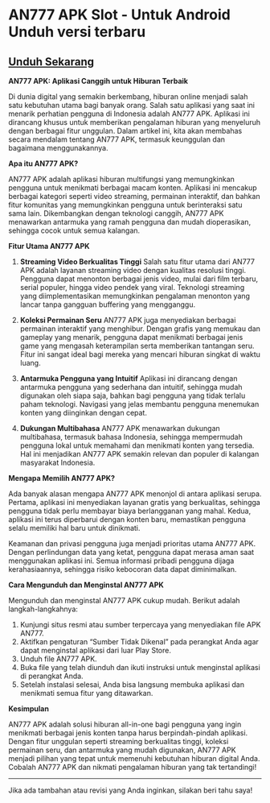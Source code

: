 # AN777 APK Slot - Untuk Android Unduh versi terbaru

## [Unduh Sekarang](https://spoo.me/nQNcsM)

**AN777 APK: Aplikasi Canggih untuk Hiburan Terbaik**

Di dunia digital yang semakin berkembang, hiburan online menjadi salah satu kebutuhan utama bagi banyak orang. Salah satu aplikasi yang saat ini menarik perhatian pengguna di Indonesia adalah AN777 APK. Aplikasi ini dirancang khusus untuk memberikan pengalaman hiburan yang menyeluruh dengan berbagai fitur unggulan. Dalam artikel ini, kita akan membahas secara mendalam tentang AN777 APK, termasuk keunggulan dan bagaimana menggunakannya.

**Apa itu AN777 APK?**

AN777 APK adalah aplikasi hiburan multifungsi yang memungkinkan pengguna untuk menikmati berbagai macam konten. Aplikasi ini mencakup berbagai kategori seperti video streaming, permainan interaktif, dan bahkan fitur komunitas yang memungkinkan pengguna untuk berinteraksi satu sama lain. Dikembangkan dengan teknologi canggih, AN777 APK menawarkan antarmuka yang ramah pengguna dan mudah dioperasikan, sehingga cocok untuk semua kalangan.

**Fitur Utama AN777 APK**

1. **Streaming Video Berkualitas Tinggi**
   Salah satu fitur utama dari AN777 APK adalah layanan streaming video dengan kualitas resolusi tinggi. Pengguna dapat menonton berbagai jenis video, mulai dari film terbaru, serial populer, hingga video pendek yang viral. Teknologi streaming yang diimplementasikan memungkinkan pengalaman menonton yang lancar tanpa gangguan buffering yang mengganggu.

2. **Koleksi Permainan Seru**
   AN777 APK juga menyediakan berbagai permainan interaktif yang menghibur. Dengan grafis yang memukau dan gameplay yang menarik, pengguna dapat menikmati berbagai jenis game yang mengasah keterampilan serta memberikan tantangan seru. Fitur ini sangat ideal bagi mereka yang mencari hiburan singkat di waktu luang.

3. **Antarmuka Pengguna yang Intuitif**
   Aplikasi ini dirancang dengan antarmuka pengguna yang sederhana dan intuitif, sehingga mudah digunakan oleh siapa saja, bahkan bagi pengguna yang tidak terlalu paham teknologi. Navigasi yang jelas membantu pengguna menemukan konten yang diinginkan dengan cepat.

4. **Dukungan Multibahasa**
   AN777 APK menawarkan dukungan multibahasa, termasuk bahasa Indonesia, sehingga mempermudah pengguna lokal untuk memahami dan menikmati konten yang tersedia. Hal ini menjadikan AN777 APK semakin relevan dan populer di kalangan masyarakat Indonesia.

**Mengapa Memilih AN777 APK?**

Ada banyak alasan mengapa AN777 APK menonjol di antara aplikasi serupa. Pertama, aplikasi ini menyediakan layanan gratis yang berkualitas, sehingga pengguna tidak perlu membayar biaya berlangganan yang mahal. Kedua, aplikasi ini terus diperbarui dengan konten baru, memastikan pengguna selalu memiliki hal baru untuk dinikmati.

Keamanan dan privasi pengguna juga menjadi prioritas utama AN777 APK. Dengan perlindungan data yang ketat, pengguna dapat merasa aman saat menggunakan aplikasi ini. Semua informasi pribadi pengguna dijaga kerahasiaannya, sehingga risiko kebocoran data dapat diminimalkan.

**Cara Mengunduh dan Menginstal AN777 APK**

Mengunduh dan menginstal AN777 APK cukup mudah. Berikut adalah langkah-langkahnya:

1. Kunjungi situs resmi atau sumber terpercaya yang menyediakan file APK AN777.
2. Aktifkan pengaturan “Sumber Tidak Dikenal” pada perangkat Anda agar dapat menginstal aplikasi dari luar Play Store.
3. Unduh file AN777 APK.
4. Buka file yang telah diunduh dan ikuti instruksi untuk menginstal aplikasi di perangkat Anda.
5. Setelah instalasi selesai, Anda bisa langsung membuka aplikasi dan menikmati semua fitur yang ditawarkan.

**Kesimpulan**

AN777 APK adalah solusi hiburan all-in-one bagi pengguna yang ingin menikmati berbagai jenis konten tanpa harus berpindah-pindah aplikasi. Dengan fitur unggulan seperti streaming berkualitas tinggi, koleksi permainan seru, dan antarmuka yang mudah digunakan, AN777 APK menjadi pilihan yang tepat untuk memenuhi kebutuhan hiburan digital Anda. Cobalah AN777 APK dan nikmati pengalaman hiburan yang tak tertandingi!

--- 

Jika ada tambahan atau revisi yang Anda inginkan, silakan beri tahu saya!
